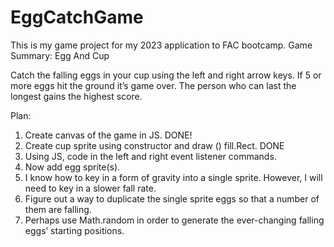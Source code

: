 # EggCatchGame
This is my game project for my 2023 application to FAC bootcamp. 
Game Summary: Egg And Cup 

Catch the falling eggs in your cup using the left and right arrow keys. If 5 or more eggs hit the ground it’s game over. The person who can last the longest gains the highest score. 

Plan: 

1. Create canvas of the game in JS. DONE! 
2. Create cup sprite using constructor and draw () fill.Rect. DONE 
3. Using JS, code in the left and right event listener commands.
4. Now add egg sprite(s). 
5. I know how to key in a form of gravity into a single sprite. However, I will need to key in a slower fall rate. 
6. Figure out a way to duplicate the single sprite eggs so that a number of them are falling. 
7. Perhaps use Math.random in order to generate the ever-changing falling eggs’ starting positions. 
